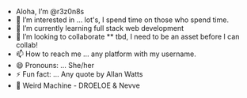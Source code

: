 - Aloha, I’m @r3z0n8s
- 👀 I’m interested in ... lot's, I spend time on those who spend time.
- 🌱 I’m currently learning full stack web development
- 💞️ I’m looking to collaborate ** tbd, I need to be an asset before I can collab!
- 📫 How to reach me ... any platform with my username.
- 😄 Pronouns: ... She/her
- ⚡ Fun fact: ... Any quote by Allan Watts
- 🎼 Weird Machine - DROELOE & Nevve

<!---
r3z0n8s/r3z0n8s is a ✨ special ✨ repository because its `README.md` (this file) appears on your GitHub profile.
You can click the Preview link to take a look at your changes.
--->
